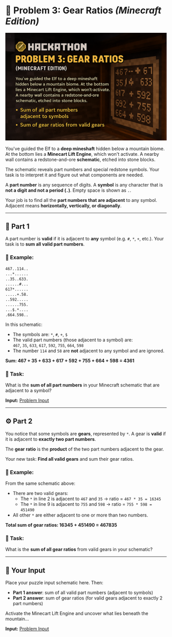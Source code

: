 # 🧭 Problem 3: Gear Ratios *(Minecraft Edition)*

<img src="img/problem3.png" alt="Minecraft Problem 3" width="850"/>

You've guided the Elf to a **deep mineshaft** hidden below a mountain biome. At the bottom lies a **Minecart Lift Engine**, which won't activate. A nearby wall contains a redstone-and-ore **schematic**, etched into stone blocks.

The schematic reveals part numbers and special redstone symbols. Your task is to interpret it and figure out what components are needed.

A **part number** is any sequence of digits. A **symbol** is any character that is **not a digit and not a period (`.`)**. Empty space is shown as `.`.

Your job is to find all the **part numbers that are adjacent** to any symbol. Adjacent means **horizontally, vertically, or diagonally**.

---

## 🧱 Part 1

A part number is **valid** if it is adjacent to **any** symbol (e.g. `#`, `*`, `+`, etc.). Your task is to **sum all valid part numbers**.

### 🧪 Example:

```
467..114..
...*......
..35..633.
......#...
617*......
.....+.58.
..592.....
......755.
...$.*....
.664.598..
```

In this schematic:
- The symbols are: `*`, `#`, `+`, `$`
- The valid part numbers (those adjacent to a symbol) are:  
  `467`, `35`, `633`, `617`, `592`, `755`, `664`, `598`  
- The number `114` and `58` are **not** adjacent to any symbol and are ignored.

**Sum: 467 + 35 + 633 + 617 + 592 + 755 + 664 + 598 = 4361**

### 🎯 Task:

What is the **sum of all part numbers** in your Minecraft schematic that are adjacent to a symbol?

**Input:** [Problem Input](problem_3_input.txt)

---

## ⚙️ Part 2

You notice that some symbols are **gears**, represented by `*`. A gear is **valid** if it is adjacent to **exactly two part numbers**.

The **gear ratio** is the **product** of the two part numbers adjacent to the gear.

Your new task: **Find all valid gears** and sum their gear ratios.

### 🧪 Example:

From the same schematic above:
- There are two valid gears:
  - The `*` in line 2 is adjacent to `467` and `35` → ratio = `467 * 35 = 16345`
  - The `*` in line 9 is adjacent to `755` and `598` → ratio = `755 * 598 = 451490`
- All other `*` are either adjacent to one or more than two numbers.

**Total sum of gear ratios: 16345 + 451490 = 467835**

### 🎯 Task:

What is the **sum of all gear ratios** from valid gears in your schematic?

---

## 📝 Your Input

Place your puzzle input schematic here. Then:

- **Part 1 answer**: sum of all valid part numbers (adjacent to symbols)  
- **Part 2 answer**: sum of gear ratios (for valid gears adjacent to exactly 2 part numbers)

Activate the Minecart Lift Engine and uncover what lies beneath the mountain...

**Input:** [Problem Input](problem_3_input.txt)
